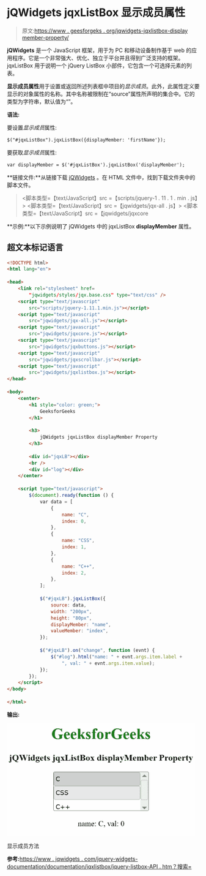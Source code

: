 # jQWidgets jqxListBox 显示成员属性

> 原文:[https://www . geesforgeks . org/jqwidgets-jqxlistbox-display member-property/](https://www.geeksforgeeks.org/jqwidgets-jqxlistbox-displaymember-property/)

**jQWidgets** 是一个 JavaScript 框架，用于为 PC 和移动设备制作基于 web 的应用程序。它是一个非常强大、优化、独立于平台并且得到广泛支持的框架。jqxListBox 用于说明一个 jQuery ListBox 小部件，它包含一个可选择元素的列表。

**显示成员属性**用于设置或返回所述列表框中项目的*显示成员*。此外，此属性定义要显示的对象属性的名称。其中名称被限制在“source”属性所声明的集合中。它的类型为字符串，默认值为“”。

**语法:**

要设置*显示成员*属性:

```html
$("#jqxListBox").jqxListBox({displayMember: 'firstName'});
```

要获取*显示成员*属性:

```html
var displayMember = $('#jqxListBox').jqxListBox('displayMember'); 
```

**链接文件:**从链接下载 [jQWidgets](https://www.jqwidgets.com/download/) 。在 HTML 文件中，找到下载文件夹中的脚本文件。

> <link rel="”stylesheet”" href="”jqwidgets/styles/jqx.base.css”" type="”text/css”">
> <脚本类型=【text/JavaScript】src =【scripts/jquery-1 . 11 . 1 . min . js】></脚本>
> <脚本类型=【text/JavaScript】src =【jqwidgets/jqx-all . js】></脚本>
> <脚本类型=【text/JavaScript】src =【jqwidgets/jqxcore

**示例:**以下示例说明了 jQWidgets 中的 jqxListBox **displayMember** 属性。

## 超文本标记语言

```html
<!DOCTYPE html>
<html lang="en">

<head>
    <link rel="stylesheet" href=
        "jqwidgets/styles/jqx.base.css" type="text/css" />
    <script type="text/javascript" 
        src="scripts/jquery-1.11.1.min.js"></script>
    <script type="text/javascript" 
        src="jqwidgets/jqx-all.js"></script>
    <script type="text/javascript" 
        src="jqwidgets/jqxcore.js"></script>
    <script type="text/javascript" 
        src="jqwidgets/jqxbuttons.js"></script>
    <script type="text/javascript" 
        src="jqwidgets/jqxscrollbar.js"></script>
    <script type="text/javascript" 
        src="jqwidgets/jqxlistbox.js"></script>
</head>

<body>
    <center>
        <h1 style="color: green;">
            GeeksforGeeks
        </h1>

        <h3>
            jQWidgets jqxListBox displayMember Property
        </h3>

        <div id="jqxLB"></div>
        <br />
        <div id="log"></div>
    </center>

    <script type="text/javascript">
        $(document).ready(function () {
            var data = [
                {
                    name: "C",
                    index: 0,
                },
                {
                    name: "CSS",
                    index: 1,
                },
                {
                    name: "C++",
                    index: 2,
                },
            ];

            $("#jqxLB").jqxListBox({
                source: data,
                width: "200px",
                height: "80px",
                displayMember: "name",
                valueMember: "index",
            });

            $("#jqxLB").on("change", function (evnt) {
                $("#log").html("name: " + evnt.args.item.label +
                    ", val: " + evnt.args.item.value);
            });
        });
    </script>
</body>

</html>
```

**输出:**

![](img/c14b4315865fe3240fde23dc958f4dc8.png)

显示成员方法

**参考:**[https://www . jqwidgets . com/jquery-widgets-documentation/documentation/jqxlistbox/jquery-listbox-API . htm？搜索=](https://www.jqwidgets.com/jquery-widgets-documentation/documentation/jqxlistbox/jquery-listbox-api.htm?search=)